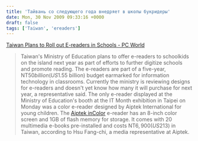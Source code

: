 ```yaml
---
title: 'Тайвань со следующего года внедряет в школы букридеры'
date: Mon, 30 Nov 2009 09:33:16 +0000
draft: false
tags: ['Taiwan', 'ereaders']
---
```


[Taiwan Plans to Roll out E-readers in Schools - PC World](http://www.pcworld.com/article/183331/taiwan_plans_to_roll_out_ereaders_in_schools.html)

> Taiwan's Ministry of Education plans to offer e-readers to schoolkids on the island next year as part of efforts to further digitize schools and promote reading. The e-readers are part of a five-year, NT$50 billion (US$1.55 billion) budget earmarked for information technology in classrooms. Currently the ministry is reviewing designs for e-readers and doesn't yet know how many it will purchase for next year, a representative said. The only e-reader displayed at the Ministry of Education's booth at the IT Month exhibition in Taipei on Monday was a color e-reader designed by Aiptek International for young children. The [Aiptek inColor](http://tw.ebookincolor.com/) e-reader has an 8-inch color screen and 1GB of flash memory for storage. It comes with 20 multimedia e-books pre-installed and costs NT$6,900 (US$213) in Taiwan, according to Hsu Fang-chi, a media representative at Aiptek.